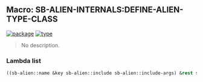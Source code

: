 ## Macro: SB-ALIEN-INTERNALS:DEFINE-ALIEN-TYPE-CLASS
[![package](https://img.shields.io/badge/Package-SB--ALIEN--INTERNALS-5f9ea0.svg?style=social&colorA=999999)](../) [![type](https://img.shields.io/badge/Type-Macro-5f9ea0.svg?style=social&colorA=999999)](../#macro) 

> No description.

### Lambda list
```cl
((sb-alien::name &key sb-alien::include sb-alien::include-args) &rest sb-alien::slots)
```
